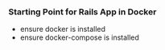### Starting Point for Rails App in Docker ###

* ensure docker is installed
* ensure docker-compose is installed
